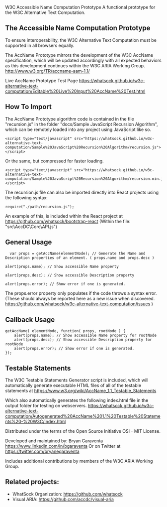 W3C Accessible Name Computation Prototype
A functional prototype for the W3C Alternative Text Computation.

The Accessible Name Computation Prototype
-----

To ensure interoperability, the W3C Alternative Text Computation must be supported in all browsers equally.

The AccName Prototype mirrors the development of the W3C AccName specification, which will be updated accordingly with all expected behaviors as this development continues within the W3C ARIA Working Group.
http://www.w3.org/TR/accname-aam-1.1/

Live AccName Prototype Test Page
https://whatsock.github.io/w3c-alternative-text-computation/Editable%20Live%20Input%20AccName%20Test.html

How To Import
-----

The AccName Prototype algorithm code is contained in the file "recursion.js" in the folder "docs/Sample JavaScript Recursion Algorithm", which can be remotely loaded into any project using JavaScript like so.

```
<script type="text/javascript" src="https://whatsock.github.io/w3c-alternative-text-computation/Sample%20JavaScript%20Recursion%20Algorithm/recursion.js"></script>
```

Or the same, but compressed for faster loading.

```
<script type="text/javascript" src="https://whatsock.github.io/w3c-alternative-text-computation/Sample%20JavaScript%20Recursion%20Algorithm/recursion.min.js"></script>
```

The recursion.js file can also be imported directly into React projects using the following syntax:

```
require("./path/recursion.js");
```

An example of this, is included within the React project at
https://github.com/whatsock/bootstrap-react
(Within the file: "src\AccDC\Core\API.js")

General Usage
-----

```
  var props = getAccName(elementNode); // Generate the Name and Description properties of an element. ( props.name and props.desc )
```

```
alert(props.name); // Show accessible Name property
```

```
alert(props.desc); // Show accessible Description property
```

```
alert(props.error); // Show error if one is generated. 
```

The props.error property only populates if the code throws a syntax error. (These should always be reported here as a new issue when discovered.
https://github.com/whatsock/w3c-alternative-text-computation/issues )

Callback Usage
-----

```
getAccName( elementNode, function( props, rootNode ) {
    alert(props.name); // Show accessible Name property for rootNode
    alert(props.desc); // Show accessible Description property for rootNode
    alert(props.error); // Show error if one is generated.  
});
```

Testable Statements
-----

The W3C Testable Statements Generator script is included, which will automatically generate executable HTML files of all of the testable statements at
https://www.w3.org/wiki/AccName_1.1_Testable_Statements

Which also automatically generates the following index.html file in the output folder for testing on webservers.
https://whatsock.github.io/w3c-alternative-text-computation/Autogenerated%20AccName%201.1%20Testable%20Statements%20-%20W3C/index.html

Distributed under the terms of the Open Source Initiative OSI - MIT License.

Developed and maintained by: Bryan Garaventa https://www.linkedin.com/in/bgaraventa
Or on Twitter at https://twitter.com/bryanegaraventa

Includes additional contributions by members of the W3C ARIA Working Group.

Related projects:
-----

* WhatSock Organization: https://github.com/whatsock
* Visual ARIA: https://github.com/accdc/visual-aria

